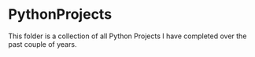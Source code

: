 # PythonProjects

This folder is a collection of all Python Projects I have completed over the past couple of years.
